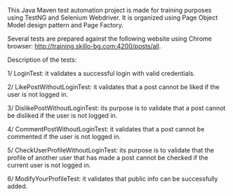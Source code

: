 This Java Maven test automation project is made for training purposes using TestNG and Selenium Webdriver. It is organized using Page Object Model design pattern and Page Factory.

Several tests are prepared against the following website using Chrome browser: http://training.skillo-bg.com:4200/posts/all.

Description of the tests:

1/ LoginTest: it validates a successful login with valid credentials.

2/ LikePostWithoutLoginTest: it validates that a post cannot be liked if the user is not logged in.

3/ DislikePostWithoutLoginTest: its purpose is to validate that a post cannot be disliked if the user is not logged in.

4/ CommentPostWithoutLoginTest: it validates that a post cannot be commented if the user is not logged in.

5/ CheckUserProfileWithoutLoginTest: its purpose is to validate that the profile of another user that has made a post cannot be checked if the current user is not logged in.

6/ ModifyYourProfileTest: it validates that public info can be successfully added.  